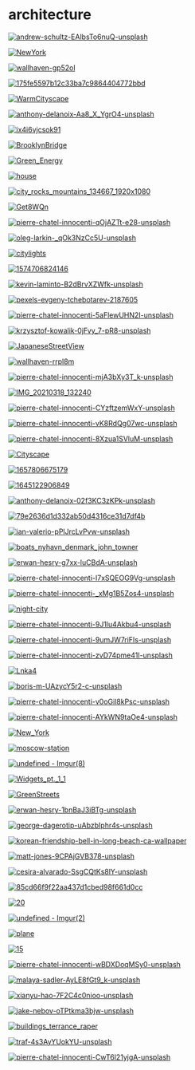 # architecture

<a href="andrew-schultz-EAlbsTo6nuQ-unsplash.jpg"><img alt="andrew-schultz-EAlbsTo6nuQ-unsplash" src="andrew-schultz-EAlbsTo6nuQ-unsplash.jpg"></a>

<a href="NewYork.jpg"><img alt="NewYork" src="NewYork.jpg"></a>

<a href="wallhaven-gp52ol.png"><img alt="wallhaven-gp52ol" src="wallhaven-gp52ol.png"></a>

<a href="175fe5597b12c33ba7c9864404772bbd.jpg"><img alt="175fe5597b12c33ba7c9864404772bbd" src="175fe5597b12c33ba7c9864404772bbd.jpg"></a>

<a href="WarmCityscape.png"><img alt="WarmCityscape" src="WarmCityscape.png"></a>

<a href="anthony-delanoix-Aa8_X_YgrO4-unsplash.jpg"><img alt="anthony-delanoix-Aa8_X_YgrO4-unsplash" src="anthony-delanoix-Aa8_X_YgrO4-unsplash.jpg"></a>

<a href="ix4i6vjcsok91.png"><img alt="ix4i6vjcsok91" src="ix4i6vjcsok91.png"></a>

<a href="BrooklynBridge.jpg"><img alt="BrooklynBridge" src="BrooklynBridge.jpg"></a>

<a href="Green_Energy.jpg"><img alt="Green_Energy" src="Green_Energy.jpg"></a>

<a href="house.jpg"><img alt="house" src="house.jpg"></a>

<a href="city_rocks_mountains_134667_1920x1080.jpg"><img alt="city_rocks_mountains_134667_1920x1080" src="city_rocks_mountains_134667_1920x1080.jpg"></a>

<a href="Get8WQn.jpeg"><img alt="Get8WQn" src="Get8WQn.jpeg"></a>

<a href="pierre-chatel-innocenti-qOjAZTt-e28-unsplash.jpg"><img alt="pierre-chatel-innocenti-qOjAZTt-e28-unsplash" src="pierre-chatel-innocenti-qOjAZTt-e28-unsplash.jpg"></a>

<a href="oleg-larkin-_qOk3NzCc5U-unsplash.jpg"><img alt="oleg-larkin-_qOk3NzCc5U-unsplash" src="oleg-larkin-_qOk3NzCc5U-unsplash.jpg"></a>

<a href="citylights.jpg"><img alt="citylights" src="citylights.jpg"></a>

<a href="1574706824146.jpg"><img alt="1574706824146" src="1574706824146.jpg"></a>

<a href="kevin-laminto-B2dBrvXZWfk-unsplash.jpg"><img alt="kevin-laminto-B2dBrvXZWfk-unsplash" src="kevin-laminto-B2dBrvXZWfk-unsplash.jpg"></a>

<a href="pexels-evgeny-tchebotarev-2187605.jpg"><img alt="pexels-evgeny-tchebotarev-2187605" src="pexels-evgeny-tchebotarev-2187605.jpg"></a>

<a href="pierre-chatel-innocenti-5aFlewUHN2I-unsplash.jpg"><img alt="pierre-chatel-innocenti-5aFlewUHN2I-unsplash" src="pierre-chatel-innocenti-5aFlewUHN2I-unsplash.jpg"></a>

<a href="krzysztof-kowalik-0jFvy_7-pR8-unsplash.jpg"><img alt="krzysztof-kowalik-0jFvy_7-pR8-unsplash" src="krzysztof-kowalik-0jFvy_7-pR8-unsplash.jpg"></a>

<a href="JapaneseStreetView.jpg"><img alt="JapaneseStreetView" src="JapaneseStreetView.jpg"></a>

<a href="wallhaven-rrpl8m.png"><img alt="wallhaven-rrpl8m" src="wallhaven-rrpl8m.png"></a>

<a href="pierre-chatel-innocenti-mjA3bXy3T_k-unsplash.jpg"><img alt="pierre-chatel-innocenti-mjA3bXy3T_k-unsplash" src="pierre-chatel-innocenti-mjA3bXy3T_k-unsplash.jpg"></a>

<a href="IMG_20210318_132240.jpg"><img alt="IMG_20210318_132240" src="IMG_20210318_132240.jpg"></a>

<a href="pierre-chatel-innocenti-CYzftzemWxY-unsplash.jpg"><img alt="pierre-chatel-innocenti-CYzftzemWxY-unsplash" src="pierre-chatel-innocenti-CYzftzemWxY-unsplash.jpg"></a>

<a href="pierre-chatel-innocenti-vK8RdQg07wc-unsplash.jpg"><img alt="pierre-chatel-innocenti-vK8RdQg07wc-unsplash" src="pierre-chatel-innocenti-vK8RdQg07wc-unsplash.jpg"></a>

<a href="pierre-chatel-innocenti-8Xzua1SVluM-unsplash.jpg"><img alt="pierre-chatel-innocenti-8Xzua1SVluM-unsplash" src="pierre-chatel-innocenti-8Xzua1SVluM-unsplash.jpg"></a>

<a href="Cityscape.jpg"><img alt="Cityscape" src="Cityscape.jpg"></a>

<a href="1657806675179.jpg"><img alt="1657806675179" src="1657806675179.jpg"></a>

<a href="1645122906849.jpg"><img alt="1645122906849" src="1645122906849.jpg"></a>

<a href="anthony-delanoix-02f3KC3zKPk-unsplash.jpg"><img alt="anthony-delanoix-02f3KC3zKPk-unsplash" src="anthony-delanoix-02f3KC3zKPk-unsplash.jpg"></a>

<a href="79e2636d1d332ab50d4316ce31d7df4b.jpg"><img alt="79e2636d1d332ab50d4316ce31d7df4b" src="79e2636d1d332ab50d4316ce31d7df4b.jpg"></a>

<a href="ian-valerio-pPlJrcLvPvw-unsplash.jpg"><img alt="ian-valerio-pPlJrcLvPvw-unsplash" src="ian-valerio-pPlJrcLvPvw-unsplash.jpg"></a>

<a href="boats_nyhavn_denmark_john_towner.jpg"><img alt="boats_nyhavn_denmark_john_towner" src="boats_nyhavn_denmark_john_towner.jpg"></a>

<a href="erwan-hesry-g7xx-luCBdA-unsplash.jpg"><img alt="erwan-hesry-g7xx-luCBdA-unsplash" src="erwan-hesry-g7xx-luCBdA-unsplash.jpg"></a>

<a href="pierre-chatel-innocenti-I7xSQEOG9Vg-unsplash.jpg"><img alt="pierre-chatel-innocenti-I7xSQEOG9Vg-unsplash" src="pierre-chatel-innocenti-I7xSQEOG9Vg-unsplash.jpg"></a>

<a href="pierre-chatel-innocenti-_xMg1B5Zos4-unsplash.jpg"><img alt="pierre-chatel-innocenti-_xMg1B5Zos4-unsplash" src="pierre-chatel-innocenti-_xMg1B5Zos4-unsplash.jpg"></a>

<a href="night-city.jpg"><img alt="night-city" src="night-city.jpg"></a>

<a href="pierre-chatel-innocenti-9J1lu4Akbu4-unsplash.jpg"><img alt="pierre-chatel-innocenti-9J1lu4Akbu4-unsplash" src="pierre-chatel-innocenti-9J1lu4Akbu4-unsplash.jpg"></a>

<a href="pierre-chatel-innocenti-9umJW7riFIs-unsplash.jpg"><img alt="pierre-chatel-innocenti-9umJW7riFIs-unsplash" src="pierre-chatel-innocenti-9umJW7riFIs-unsplash.jpg"></a>

<a href="pierre-chatel-innocenti-zvD74pme41I-unsplash.jpg"><img alt="pierre-chatel-innocenti-zvD74pme41I-unsplash" src="pierre-chatel-innocenti-zvD74pme41I-unsplash.jpg"></a>

<a href="Lnka4.jpg"><img alt="Lnka4" src="Lnka4.jpg"></a>

<a href="boris-m-UAzycY5r2-c-unsplash.jpg"><img alt="boris-m-UAzycY5r2-c-unsplash" src="boris-m-UAzycY5r2-c-unsplash.jpg"></a>

<a href="pierre-chatel-innocenti-v0oGil8kPsc-unsplash.jpg"><img alt="pierre-chatel-innocenti-v0oGil8kPsc-unsplash" src="pierre-chatel-innocenti-v0oGil8kPsc-unsplash.jpg"></a>

<a href="pierre-chatel-innocenti-AYkWN9taOe4-unsplash.jpg"><img alt="pierre-chatel-innocenti-AYkWN9taOe4-unsplash" src="pierre-chatel-innocenti-AYkWN9taOe4-unsplash.jpg"></a>

<a href="New_York.jpg"><img alt="New_York" src="New_York.jpg"></a>

<a href="moscow-station.jpg"><img alt="moscow-station" src="moscow-station.jpg"></a>

<a href="undefined - Imgur(8).jpg"><img alt="undefined - Imgur(8)" src="undefined - Imgur(8).jpg"></a>

<a href="Widgets_pt._1_1.png"><img alt="Widgets_pt._1_1" src="Widgets_pt._1_1.png"></a>

<a href="GreenStreets.jpg"><img alt="GreenStreets" src="GreenStreets.jpg"></a>

<a href="erwan-hesry-1bnBaJ3iBTg-unsplash.jpg"><img alt="erwan-hesry-1bnBaJ3iBTg-unsplash" src="erwan-hesry-1bnBaJ3iBTg-unsplash.jpg"></a>

<a href="george-dagerotip-uAbzbIphr4s-unsplash.jpg"><img alt="george-dagerotip-uAbzbIphr4s-unsplash" src="george-dagerotip-uAbzbIphr4s-unsplash.jpg"></a>

<a href="korean-friendship-bell-in-long-beach-ca-wallpaper.jpg"><img alt="korean-friendship-bell-in-long-beach-ca-wallpaper" src="korean-friendship-bell-in-long-beach-ca-wallpaper.jpg"></a>

<a href="matt-jones-9CPAjGVB378-unsplash.jpg"><img alt="matt-jones-9CPAjGVB378-unsplash" src="matt-jones-9CPAjGVB378-unsplash.jpg"></a>

<a href="cesira-alvarado-SsgCQtKs8lY-unsplash.jpg"><img alt="cesira-alvarado-SsgCQtKs8lY-unsplash" src="cesira-alvarado-SsgCQtKs8lY-unsplash.jpg"></a>

<a href="85cd66f9f22aa437d1cbed98f661d0cc.jpg"><img alt="85cd66f9f22aa437d1cbed98f661d0cc" src="85cd66f9f22aa437d1cbed98f661d0cc.jpg"></a>

<a href="20.jpg"><img alt="20" src="20.jpg"></a>

<a href="undefined - Imgur(2).jpg"><img alt="undefined - Imgur(2)" src="undefined - Imgur(2).jpg"></a>

<a href="plane.jpg"><img alt="plane" src="plane.jpg"></a>

<a href="15.png"><img alt="15" src="15.png"></a>

<a href="pierre-chatel-innocenti-wBDXDoqMSy0-unsplash.jpg"><img alt="pierre-chatel-innocenti-wBDXDoqMSy0-unsplash" src="pierre-chatel-innocenti-wBDXDoqMSy0-unsplash.jpg"></a>

<a href="malaya-sadler-AyLE8fGt9_k-unsplash.jpg"><img alt="malaya-sadler-AyLE8fGt9_k-unsplash" src="malaya-sadler-AyLE8fGt9_k-unsplash.jpg"></a>

<a href="xianyu-hao-7F2C4c0nioo-unsplash.jpg"><img alt="xianyu-hao-7F2C4c0nioo-unsplash" src="xianyu-hao-7F2C4c0nioo-unsplash.jpg"></a>

<a href="jake-nebov-oTPtkma3bjw-unsplash.jpg"><img alt="jake-nebov-oTPtkma3bjw-unsplash" src="jake-nebov-oTPtkma3bjw-unsplash.jpg"></a>

<a href="buildings_terrance_raper.jpg"><img alt="buildings_terrance_raper" src="buildings_terrance_raper.jpg"></a>

<a href="traf-4s3AyYUokYU-unsplash.jpg"><img alt="traf-4s3AyYUokYU-unsplash" src="traf-4s3AyYUokYU-unsplash.jpg"></a>

<a href="pierre-chatel-innocenti-CwT6l21yjgA-unsplash.jpg"><img alt="pierre-chatel-innocenti-CwT6l21yjgA-unsplash" src="pierre-chatel-innocenti-CwT6l21yjgA-unsplash.jpg"></a>

